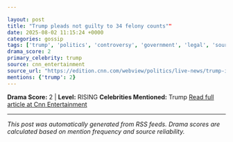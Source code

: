 ```yaml
---

layout: post
title: "Trump pleads not guilty to 34 felony counts""
date: 2025-08-02 11:15:24 +0000
categories: gossip
tags: ['trump', 'politics', 'controversy', 'government', 'legal', 'source-cnn_entertainment', 'drama-rising']
drama_score: 2
primary_celebrity: trump
source: cnn_entertainment
source_url: "https://edition.cnn.com/webview/politics/live-news/trump-indictment-stormy-daniels-news-04-03-23/index.html""
mentions: {'trump': 2}
---
```


**Drama Score:** 2 | **Level:** RISING **Celebrities Mentioned:** Trump [Read full article at Cnn Entertainment](https://edition.cnn.com/webview/politics/live-news/trump-indictment-stormy-daniels-news-04-03-23/index.html)

---

*This post was automatically generated from RSS feeds. Drama scores are calculated based on mention frequency and source reliability.*